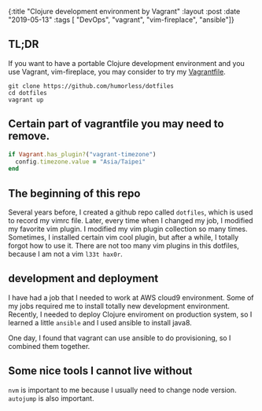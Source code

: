 {:title "Clojure development environment by Vagrant"
 :layout :post
 :date "2019-05-13"
 :tags [ "DevOps", "vagrant", "vim-fireplace", "ansible"]}

## TL;DR
If you want to have a portable Clojure development environment and you use Vagrant, vim-fireplace, you may consider to try my [Vagrantfile](https://github.com/humorless/dotfiles). 

```
git clone https://github.com/humorless/dotfiles
cd dotfiles
vagrant up
```
## Certain part of vagrantfile you may need to remove.
```ruby
if Vagrant.has_plugin?("vagrant-timezone")
  config.timezone.value = "Asia/Taipei"
end
```

## The beginning of this repo

Several years before, I created a github repo called `dotfiles`, which is used to record my vimrc file. Later, every time when I changed my job, I modified my favorite vim plugin. I modified my vim plugin collection so many times. Sometimes, I installed certain vim cool plugin, but after a while, I totally forgot how to use it. There are not too many vim plugins in this dotfiles, because I am not a vim `l33t hax0r`.

## development and deployment

I have had a job that I needed to work at AWS cloud9 environment. Some of my jobs required me to install totally new development environment. Recently, I needed to deploy Clojure enviroment on production system, so I learned a little `ansible` and I used ansible to install java8.

One day, I found that vagrant can use ansible to do provisioning, so I combined them together.

## Some nice tools I cannot live without

`nvm` is important to me because I usually need to change node version. `autojump` is also important. 
